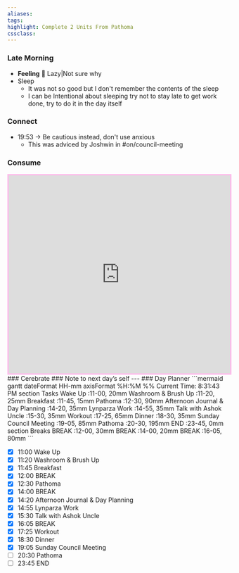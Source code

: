 ```yaml
---
aliases:  
tags:
highlight: Complete 2 Units From Pathoma
cssclass:
---
```


### Late Morning
- **Feeling** 😤 Lazy|Not sure why
- Sleep
	- It was not so good but I don't remember the contents of the sleep
	- I can be Intentional about sleeping try not to stay late to get work done,  try to do it in the day itself

### Connect 
- 19:53 → Be cautious instead, don't use anxious
	- This was adviced by Joshwin in #on/council-meeting 
### Consume
<iframe width='100%' height='450' src='https://www.youtube.com/embed/eWPMY16qoq0' frameborder='0' allow='accelerometer; autoplay; clipboard-write; encrypted-media; gyroscope; picture-in-picture' allowfullscreen style='border: 3px solid #ffbaeb;'></iframe>
### Cerebrate
### Note to next day’s self
--- 
### Day Planner
```mermaid
gantt
    dateFormat  HH-mm
    axisFormat %H:%M
    %% Current Time: 8:31:43 PM
    section Tasks
    Wake Up     :11-00, 20mm
    Washroom & Brush Up     :11-20, 25mm
    Breakfast     :11-45, 15mm
    Pathoma     :12-30, 90mm
    Afternoon Journal & Day Planning     :14-20, 35mm
    Lynparza Work     :14-55, 35mm
    Talk with Ashok Uncle     :15-30, 35mm
    Workout     :17-25, 65mm
    Dinner     :18-30, 35mm
    Sunday Council Meeting     :19-05, 85mm
    Pathoma     :20-30, 195mm
    END     :23-45, 0mm
    section Breaks
    BREAK     :12-00, 30mm
    BREAK     :14-00, 20mm
    BREAK     :16-05, 80mm
```

- [x] 11:00 Wake Up
- [x] 11:20 Washroom & Brush Up
- [x] 11:45 Breakfast
- [x] 12:00 BREAK
- [x] 12:30 Pathoma
- [x] 14:00 BREAK
- [x] 14:20 Afternoon Journal & Day Planning
- [x] 14:55 Lynparza Work
- [x] 15:30 Talk with Ashok Uncle
- [x] 16:05 BREAK
- [x] 17:25 Workout
- [x] 18:30 Dinner
- [x] 19:05 Sunday Council Meeting
- [ ] 20:30 Pathoma
- [ ] 23:45 END
